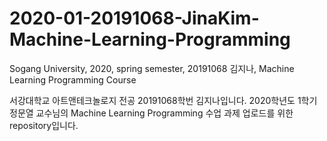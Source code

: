 # 2020-01-20191068-JinaKim-Machine-Learning-Programming
Sogang University, 2020, spring semester, 20191068 김지나, Machine Learning Programming Course

서강대학교 아트앤테크놀로지 전공 20191068학번 김지나입니다.
2020학년도 1학기 정문열 교수님의 Machine Learning Programming 수업 과제 업로드를 위한 repository입니다.
